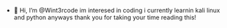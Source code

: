 - 👋 Hi, I’m @Wint3rcode im interesed in coding i currently learnin kali linux and python anyways thank you for taking your time reading this!
<!---
Wint3rcode/Wint3rcode is a ✨ special ✨ repository because its `README.md` (this file) appears on your GitHub profile.
You can click the Preview link to take a look at your changes.
--->
